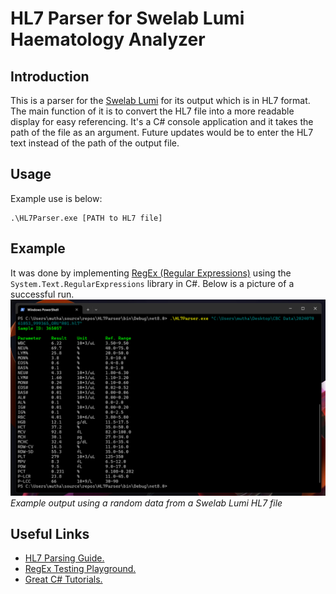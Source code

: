 # HL7 Parser for Swelab Lumi Haematology Analyzer
## Introduction
This is a parser for the [Swelab Lumi](https://boule.com/human-and-veterinary/swelab/swelab-lumi/) for its output which is in HL7 format. The main function of it is to convert the HL7 file into a more readable display for easy referencing. It's a C# console application and it takes the path of the file as an argument. Future updates would be to enter the HL7 text instead of the path of the output file. 

## Usage
Example use is below: 
```
.\HL7Parser.exe [PATH to HL7 file]
```

## Example
It was done by implementing [RegEx (Regular Expressions)](https://en.wikipedia.org/wiki/Regular_expression) using the ``System.Text.RegularExpressions`` library in C#. Below is a picture of a successful run.
![Example output using a random data from a Swelab Lumi HL7 file](img.png)
*Example output using a random data from a Swelab Lumi HL7 file*

## Useful Links
- [HL7 Parsing Guide.](https://www.parsehog.com/hl7/parser)
- [RegEx Testing Playground.](https://regexr.com/)
- [Great C# Tutorials.](https://www.youtube.com/@IAmTimCorey)
